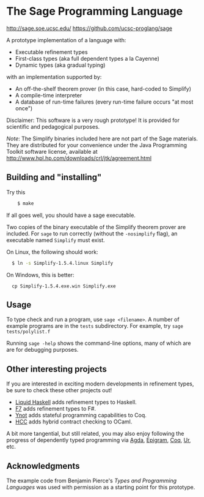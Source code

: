 
The Sage Programming Language
=============================

http://sage.soe.ucsc.edu/ 
https://github.com/ucsc-proglang/sage

A prototype implementation of a language with:

 - Executable refinement types
 - First-class types (aka full dependent types a la Cayenne)
 - Dynamic types (aka gradual typing)

with an implementation supported by:

 - An off-the-shelf theorem prover (in this case, hard-coded to Simplify)
 - A compile-time interpreter
 - A database of run-time failures (every run-time failure occurs "at most once")

Disclaimer: This software is a very rough prototype! It is provided for
scientific and pedagogical purposes.

*Note*: The Simplify binaries included here are not part of the Sage materials.
They are distributed for your convenience under the Java Programming Toolkit software license, 
available at http://www.hpl.hp.com/downloads/crl/jtk/agreement.html


Building and "installing"
-------------------------

Try this

```bash
    $ make
```

If all goes well, you should have a sage executable.

Two copies of the binary executable of the Simplify theorem prover are
included. For `sage` to run correctly (without the `-nosimplify` flag), an
executable named `Simplify` must exist.

On Linux, the following should work:

```bash
  $ ln -s Simplify-1.5.4.linux Simplify
```

On Windows, this is better:

```
  cp Simplify-1.5.4.exe.win Simplify.exe
```


Usage
-----

To type check and run a program, use `sage <filename>`.
A number of example programs are in the `tests` subdirectory.
For example, try `sage tests/polylist.f`

Running `sage -help` shows the command-line options, many of which are
are for debugging purposes.


Other interesting projects
--------------------------

If you are interested in exciting modern developments in refinement types, be sure to check these other projects out!

 - [Liquid Haskell](https://github.com/ucsd-progsys/liquidhaskell) adds refinement types to Haskell.
 - [F7](http://research.microsoft.com/en-us/projects/f7/) adds refinement types to F#.
 - [Ynot](http://ynot.cs.harvard.edu/) adds stateful programming capabilities to Coq.
 - [HCC](http://pauillac.inria.fr/~naxu/research/hcc.html) adds hybrid contract checking to OCaml.

A bit more tangential, but still related, you may also enjoy following the progress of dependently typed
programming via
[Agda](http://wiki.portal.chalmers.se/agda/pmwiki.php),
[Epigram](http://code.google.com/p/epigram/),
[Coq](http://coq.inria.fr/),
[Ur](http://www.impredicative.com/ur/),
etc.


Acknowledgments
---------------

The example code from Benjamin Pierce's _Types and Programming Languages_ was used with permission as a starting
point for this prototype.

